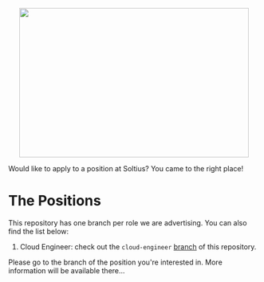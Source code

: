<p align="center">
  <img width="460" height="300" src="https://raw.githubusercontent.com/soltius/hiring/master/sam.jpg">
</p>

Would like to apply to a position at Soltius? You came to the right place!

# The Positions

This repository has one branch per role we are advertising. You can also find the list below:

1. Cloud Engineer: check out the `cloud-engineer` [branch](https://github.com/soltius/hiring/tree/cloud-engineer) of this repository.

Please go to the branch of the position you're interested in. More information will be available there...
